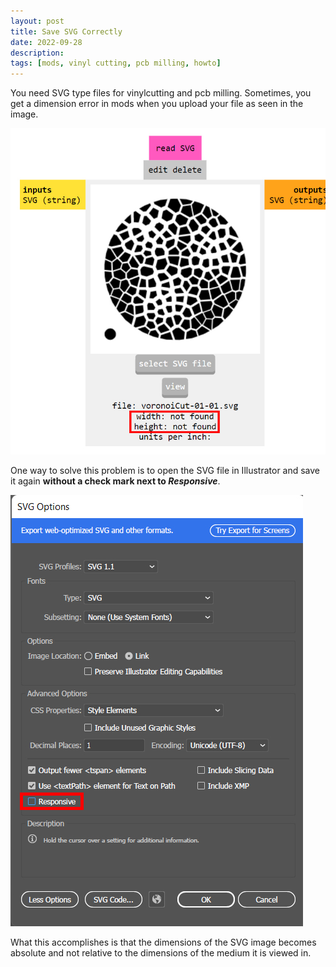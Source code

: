 ```yaml
---
layout: post
title: Save SVG Correctly
date: 2022-09-28
description:
tags: [mods, vinyl cutting, pcb milling, howto]
---
```


You need SVG type files for vinylcutting and pcb milling. Sometimes, you get a dimension error in mods when you upload your file as seen in the image.

![SVG error](/assets/images/2022-09-28-save-svg-correctly/Screenshot%20(860).jpg "SVG error")

One way to solve this problem is to open the SVG file in Illustrator and save it again **without a check mark next to _Responsive_**.

![SVG correction](/assets/images/2022-09-28-save-svg-correctly/Screenshot%20(859).jpg "SVG correction")

What this accomplishes is that the dimensions of the SVG image becomes absolute and not relative to the dimensions of the medium it is viewed in.